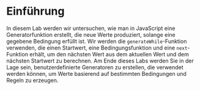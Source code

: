 # Einführung

In diesem Lab werden wir untersuchen, wie man in JavaScript eine Generatorfunktion erstellt, die neue Werte produziert, solange eine gegebene Bedingung erfüllt ist. Wir werden die `generateWhile`-Funktion verwenden, die einen Startwert, eine Bedingungsfunktion und eine `next`-Funktion erhält, um den nächsten Wert aus dem aktuellen Wert und dem nächsten Startwert zu berechnen. Am Ende dieses Labs werden Sie in der Lage sein, benutzerdefinierte Generatoren zu erstellen, die verwendet werden können, um Werte basierend auf bestimmten Bedingungen und Regeln zu erzeugen.
